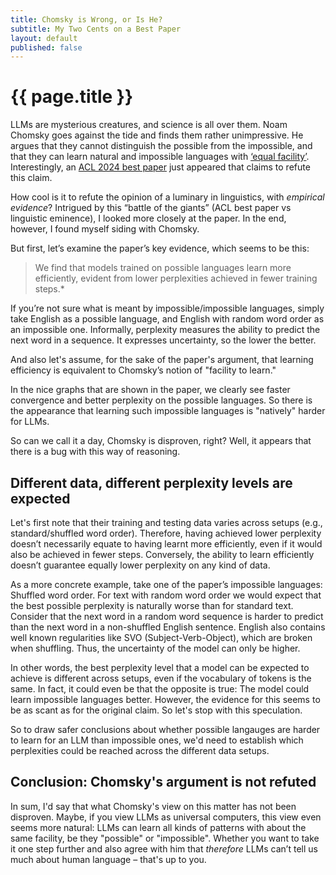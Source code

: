 ```yaml
---
title: Chomsky is Wrong, or Is He?  
subtitle: My Two Cents on a Best Paper
layout: default
published: false
---
```


# {{ page.title }}

LLMs are mysterious creatures, and science is all over them. Noam Chomsky goes against the tide and finds them rather unimpressive. 
He argues that they cannot distinguish the possible from the impossible, and that they can learn natural and impossible languages with [‘equal facility’](https://www.nytimes.com/2023/03/08/opinion/noam-chomsky-chatgpt-ai.html). 
Interestingly, an [ACL 2024 best paper](https://arxiv.org/abs/2401.06416) just appeared that claims to refute this claim. 

How cool is it to refute the opinion of a luminary in linguistics, with *empirical evidence*? 
Intrigued by this “battle of the giants” (ACL best paper vs linguistic eminence), 
I looked more closely at the paper. In the end, however, I found myself siding with Chomsky.

But first, let’s examine the paper’s key evidence, which seems to be this:

> We find that models trained on possible languages learn more efficiently, evident from lower perplexities achieved in fewer training steps.*

If you’re not sure what is meant by impossible/impossible languages, simply take English as a possible language, and English with random word order as an impossible one. 
Informally, perplexity measures the ability to predict the next word in a sequence. It expresses uncertainty, so the lower the better.

And also let's assume, for the sake of the paper's argument, that learning efficiency is equivalent to Chomsky’s notion of "facility to learn." 

In the nice graphs that are shown in the paper, we clearly see faster convergence and better perplexity on the possible languages. 
So there is the appearance that learning such impossible languages is "natively" harder for LLMs. 

So can we call it a day, Chomsky is disproven, right? Well, it appears that there is a bug with this way of reasoning.

## Different data, different perplexity levels are expected

Let's first note that their training and testing data varies across setups (e.g., standard/shuffled word order). 
Therefore, having achieved lower perplexity doesn’t necessarily equate to having learnt more efficiently, even if it would also be achieved in fewer steps. 
Conversely, the ability to learn efficiently doesn’t guarantee equally lower perplexity on any kind of data. 

As a more concrete example, take one of the paper’s impossible languages: Shuffled word order. For text with random word order we would expect that the best possible perplexity is naturally worse than for standard text.
Consider that the next word in a random word sequence is harder to predict than the next word in a non-shuffled English sentence. 
English also contains well known regularities like SVO (Subject-Verb-Object), which are broken when shuffling. Thus, the uncertainty of the model can only be higher. 

In other words, the best perplexity level that a model can be expected to achieve is different across setups, even if the vocabulary of tokens is the same. 
In fact, it could even be that the opposite is true: The model could learn impossible languages better. However, the evidence for this seems to be as scant as for the original claim. So let's stop with this speculation.

So to draw safer conclusions about whether possible langauges are harder to learn for an LLM than impossible ones, we'd need to establish which perplexities could be reached across the different data setups. 

## Conclusion: Chomsky's argument is not refuted

In sum, I'd say that what Chomsky's view on this matter has not been disproven. 
Maybe, if you view LLMs as universal computers, this view even seems more natural:
LLMs can learn all kinds of patterns with about the same facility, be they "possible" or "impossible". 
Whether you want to take it one step further and also agree with him that *therefore* LLMs can’t tell us much about human language – that's up to you.
